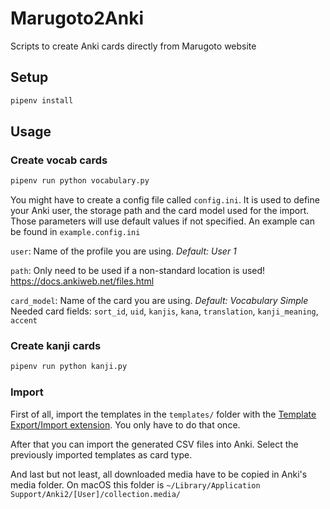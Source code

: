 # Marugoto2Anki

Scripts to create Anki cards directly from Marugoto website

## Setup

```bash
pipenv install
```

## Usage

### Create vocab cards

```bash
pipenv run python vocabulary.py
```

You might have to create a config file called `config.ini`. It is used to define your Anki user, the storage path and
the card model used for the import. Those parameters will use default values if not specified. An example can be found
in `example.config.ini`

`user`: Name of the profile you are using. *Default: User 1*

`path`: Only need to be used if a non-standard location is used! <https://docs.ankiweb.net/files.html>

`card_model`: Name of the card you are using. *Default: Vocabulary Simple*  
Needed card fields: `sort_id`, `uid`, `kanjis`, `kana`, `translation`, `kanji_meaning`, `accent`

### Create kanji cards

```bash
pipenv run python kanji.py
```

### Import

First of all, import the templates in the `templates/` folder with the
[Template Export/Import extension](https://ankiweb.net/shared/info/712027367).
You only have to do that once.

After that you can import the generated CSV files into Anki.
Select the previously imported templates as card type.

And last but not least, all downloaded media have to be copied in Anki's media folder.
On macOS this folder is `~/Library/Application Support/Anki2/[User]/collection.media/`
